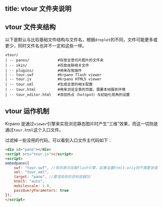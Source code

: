 title: vtour 文件夹说明
---

## vtour 文件夹结构

以下是默认与比较基础文件结构与文件名，根据`droplet`的不同，文件可能更多或更少，同时文件名也并不一定和这些一样。

```
vtour/
| -- panos/             #存放全景切片图片的文件夹
| -- skin/              #存放皮肤相关文件
| -- plugins/           #用来存放插件
| -- tour.swf           #krpano flash viewer
| -- tour.js            #krpano HTML5 viewer
| -- tour.xml           #生成全景的相关配置
| -- tour.html          #用来浏览全景的页面，需要本地服务环境
| -- tour_editor.html   #添加热点（hotspot）与初始化视角的设置
```

## vtour 运作机制

Krpano 是通过`viewer`引擎来实现浏览静态图片时产生“三维”效果，而这一切则是通过`tour.html`这个入口文件。

过滤掉一些没用的代码，可以看到入口文件主代码如下：

```html
<div id="pano"></div>
<script src="tour.js"></script>
<script>
embedpano({
    swf: "tour.swf", //有则表示加载flash引擎，如果设置html5:only则不需要该值
    xml: "tour.xml",
    target: "pano", //要渲染到的目标容器ID
    html5: "auto",
    mobilescale: 1.0,
    passQueryParameters: true
});
</script>
```